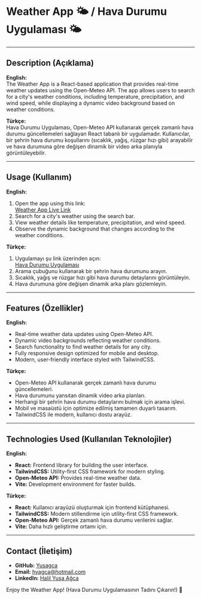 # Weather App 🌤️ / Hava Durumu Uygulaması 🌤️

---

## Description (Açıklama)

**English:**  
The Weather App is a React-based application that provides real-time weather updates using the Open-Meteo API. The app allows users to search for a city's weather conditions, including temperature, precipitation, and wind speed, while displaying a dynamic video background based on weather conditions.

**Türkçe:**  
Hava Durumu Uygulaması, Open-Meteo API kullanarak gerçek zamanlı hava durumu güncellemeleri sağlayan React tabanlı bir uygulamadır. Kullanıcılar, bir şehrin hava durumu koşullarını (sıcaklık, yağış, rüzgar hızı gibi) arayabilir ve hava durumuna göre değişen dinamik bir video arka planıyla görüntüleyebilir.

---

## Usage (Kullanım)

**English:**  
1. Open the app using this link:  
   [Weather App Live Link](https://weatherapp-blond-two.vercel.app/)  
2. Search for a city's weather using the search bar.  
3. View weather details like temperature, precipitation, and wind speed.  
4. Observe the dynamic background that changes according to the weather conditions.

**Türkçe:**  
1. Uygulamayı şu link üzerinden açın:  
   [Hava Durumu Uygulaması](https://weatherapp-blond-two.vercel.app/)  
2. Arama çubuğunu kullanarak bir şehrin hava durumunu arayın.  
3. Sıcaklık, yağış ve rüzgar hızı gibi hava durumu detaylarını görüntüleyin.  
4. Hava durumuna göre değişen dinamik arka planı gözlemleyin.

---

## Features (Özellikler)

**English:**  
- Real-time weather data updates using Open-Meteo API.  
- Dynamic video backgrounds reflecting weather conditions.  
- Search functionality to find weather details for any city.  
- Fully responsive design optimized for mobile and desktop.  
- Modern, user-friendly interface styled with TailwindCSS.

**Türkçe:**  
- Open-Meteo API kullanarak gerçek zamanlı hava durumu güncellemeleri.  
- Hava durumunu yansıtan dinamik video arka planları.  
- Herhangi bir şehrin hava durumu detaylarını bulmak için arama işlevi.  
- Mobil ve masaüstü için optimize edilmiş tamamen duyarlı tasarım.  
- TailwindCSS ile modern, kullanıcı dostu arayüz.

---

## Technologies Used (Kullanılan Teknolojiler)

**English:**  
- **React:** Frontend library for building the user interface.  
- **TailwindCSS:** Utility-first CSS framework for modern styling.  
- **Open-Meteo API:** Provides real-time weather data.  
- **Vite:** Development environment for faster builds.  

**Türkçe:**  
- **React:** Kullanıcı arayüzü oluşturmak için frontend kütüphanesi.  
- **TailwindCSS:** Modern stillendirme için utility-first CSS framework.  
- **Open-Meteo API:** Gerçek zamanlı hava durumu verilerini sağlar.  
- **Vite:** Daha hızlı geliştirme ortamı için.  

---

## Contact (İletişim)

- **GitHub:** [Yusagca](https://github.com/Yusagca)  
- **Email:** hyagca@hotmail.com  
- **LinkedIn:** [Halil Yuşa Ağca](https://www.linkedin.com/in/halil-yusa-a%C4%9Fca-26197b1b6/)  

Enjoy the Weather App! (Hava Durumu Uygulamasının Tadını Çıkarın!) 🎉  
